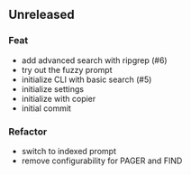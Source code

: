 ## Unreleased

### Feat

- add advanced search with ripgrep (#6)
- try out the fuzzy prompt
- initialize CLI with basic search (#5)
- initialize settings
- initialize with copier
- initial commit

### Refactor

- switch to indexed prompt
- remove configurability for PAGER and FIND
